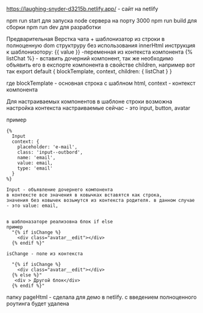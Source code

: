https://laughing-snyder-d3215b.netlify.app/ - сайт на netlify

npm run start для запуска node сервера на порту 3000
npm run build для сборки
npm run dev для разработки

Предварительная Верстка чата + шаблонизатор из строки в полноценную dom структруру без использования innerHtml
 инструкция к шаблонизотору:
 {{ value }} -переменная из контекста компонента
 {% listChat %} - вставить дочерний компонент, так же необходимо объявить его в експорте компонента в свойстве children, например вот так
  export  default {
    blockTemplate,
    context,
    children: {
      listChat
    }
  }

  где blockTemplate - основная строка с шаблном html, 
  context - контекст компонента
  
  Для настраиваемых компонентов в шаблоне строки возможна настройка контекста
  настраиваемые сейчас - это input, button, avatar

  пример

    {%
      Input
      context: {
        placeholder: 'e-mail',
        class: 'input--outbord',
        name: 'email', 
        value: email,
        type: 'email'
      }
    %}

    Input - объявление дочернего компонента
    в контексте все значения в ковычках вставятся как строка, 
    значения без ковычек возьмутся из контекста родителя. в данном случае - это value: email,


    в шаблоназаторе реализовна блок if else
    пример
      "{% if isChange %}
        <div class="avatar__edit"></div>
      {% endif %}"

    isChange - поле из контекста

      "{% if isChange %}
        <div class="avatar__edit"></div>
      {% else %}"
       <div > Другой блок</div>
      {% endif %}"


папку pageHtml - сделала для демо в netlify. с введением полноценного роутинга будет удалена